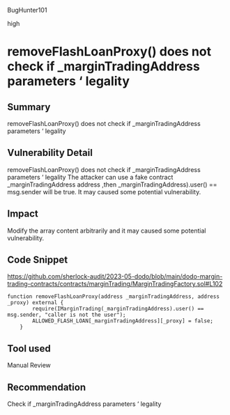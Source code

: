 BugHunter101

high

# removeFlashLoanProxy() does not check if _marginTradingAddress parameters ‘ legality

## Summary

removeFlashLoanProxy() does not check if _marginTradingAddress parameters ‘ legality

## Vulnerability Detail

removeFlashLoanProxy() does not check if _marginTradingAddress parameters ‘ legality
The attacker can use a fake contract _marginTradingAddress address ,then _marginTradingAddress).user() == msg.sender will be true.
It may caused some potential vulnerability.

## Impact

Modify the array content arbitrarily and it may caused some potential vulnerability.

## Code Snippet

https://github.com/sherlock-audit/2023-05-dodo/blob/main/dodo-margin-trading-contracts/contracts/marginTrading/MarginTradingFactory.sol#L102

```solidity
function removeFlashLoanProxy(address _marginTradingAddress, address _proxy) external {
        require(IMarginTrading(_marginTradingAddress).user() == msg.sender, "caller is not the user");
        ALLOWED_FLASH_LOAN[_marginTradingAddress][_proxy] = false;
    }
```

## Tool used

Manual Review

## Recommendation

Check if _marginTradingAddress parameters ‘ legality